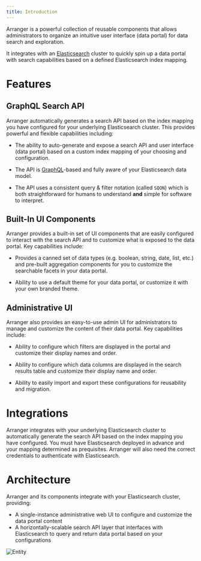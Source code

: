 ```yaml
---
title: Introduction
---
```


Arranger is a powerful collection of reusable components that allows administrators to organize an intuitive user interface (data portal) for data search and exploration.

It integrates with an [Elasticsearch](https://www.elastic.co/) cluster to quickly spin up a data portal with search capabilities based on a defined Elasticsearch index mapping.

# Features

## GraphQL Search API

Arranger automatically generates a search API based on the index mapping you have configured for your underlying Elasticsearch cluster.  This provides powerful and flexible capabilities including:

* The ability to auto-generate and expose a search API and user interface (data portal) based on a custom index mapping of your choosing and configuration.

* The API is [GraphQL](https://graphql.org/)-based and fully aware of your Elasticsearch data model.

* The API uses a consistent query & filter notation (called `SQON`) which is both straightforward for humans to understand **and** simple for software to interpret.

## Built-In UI Components

Arranger provides a built-in set of UI components that are easily configured to interact with the search API and to customize what is exposed to the data portal.  Key capabilities include:

* Provides a canned set of data types (e.g. boolean, string, date, list, etc.) and pre-built aggregation components for you to customize the searchable facets in your data portal.

* Ability to use a default theme for your data portal, or customize it with your own branded theme.

## Administrative UI

Arranger also provides an easy-to-use admin UI for administrators to manage and customize the content of their data portal.  Key capabilities include:

* Ability to configure which filters are displayed in the portal and customize their display names and order.

* Ability to configure which data columns are displayed in the search results table and customize their display name and order.

* Ability to easily import and export these configurations for reusability and migration.

# Integrations

Arranger integrates with your underlying Elasticsearch cluster to automatically generate the search API based on the index mapping you have configured.  You must have Elasticsearch deployed in advance and your mapping determined as prequisites.  Arranger will also need the correct credentials to authenticate with Elasticsearch.

# Architecture

Arranger and its components integrate with your Elasticsearch cluster, providing:

* A single-instance administrative web UI to configure and customize the data portal content
* A horizontally-scalable search API layer that interfaces with Elasticsearch to query and return data portal based on your configurations

![Entity](/assets/arch.png 'Architecture')